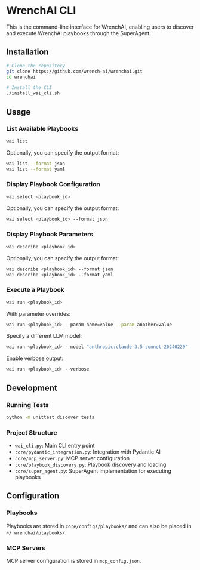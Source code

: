 # WrenchAI CLI

This is the command-line interface for WrenchAI, enabling users to discover and execute WrenchAI playbooks through the SuperAgent.

## Installation

```bash
# Clone the repository
git clone https://github.com/wrench-ai/wrenchai.git
cd wrenchai

# Install the CLI
./install_wai_cli.sh
```

## Usage

### List Available Playbooks

```bash
wai list
```

Optionally, you can specify the output format:

```bash
wai list --format json
wai list --format yaml
```

### Display Playbook Configuration

```bash
wai select <playbook_id>
```

Optionally, you can specify the output format:

```bash
wai select <playbook_id> --format json
```

### Display Playbook Parameters

```bash
wai describe <playbook_id>
```

Optionally, you can specify the output format:

```bash
wai describe <playbook_id> --format json
wai describe <playbook_id> --format yaml
```

### Execute a Playbook

```bash
wai run <playbook_id>
```

With parameter overrides:

```bash
wai run <playbook_id> --param name=value --param another=value
```

Specify a different LLM model:

```bash
wai run <playbook_id> --model "anthropic:claude-3.5-sonnet-20240229"
```

Enable verbose output:

```bash
wai run <playbook_id> --verbose
```

## Development

### Running Tests

```bash
python -m unittest discover tests
```

### Project Structure

- `wai_cli.py`: Main CLI entry point
- `core/pydantic_integration.py`: Integration with Pydantic AI
- `core/mcp_server.py`: MCP server configuration
- `core/playbook_discovery.py`: Playbook discovery and loading
- `core/super_agent.py`: SuperAgent implementation for executing playbooks

## Configuration

### Playbooks

Playbooks are stored in `core/configs/playbooks/` and can also be placed in `~/.wrenchai/playbooks/`.

### MCP Servers

MCP server configuration is stored in `mcp_config.json`.